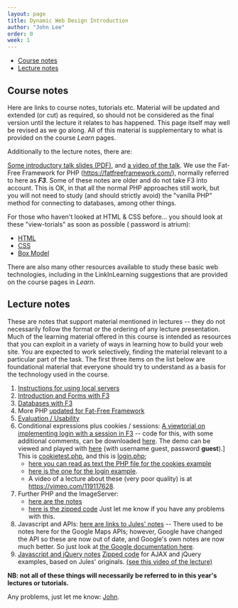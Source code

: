 ```yaml
---
layout: page
title: Dynamic Web Design Introduction
author: "John Lee"
order: 0
week: 1
---
```


- [Course notes](#course-notes)
- [Lecture notes](#lecture-notes)

## Course notes

Here are links to course notes, tutorials etc. Material will be updated and extended (or cut) as required, so should not
be considered as the final version until the lecture it relates to has happened. This page itself may well be revised as
we go along. All of this material is supplementary to what is provided on the course *Learn* pages.

Additionally to the lecture notes, there are:

[Some introductory talk slides (PDF)](pdf/DWD-intro14.pdf), and [a video of the talk](https://vimeo.com/125231197). We
use the Fat-Free Framework for PHP (<https://fatfreeframework.com/>), normally referred to here as **_F3_**. Some of
these notes are older and do not take F3 into account. This is OK, in that all the normal PHP approaches still work, but
you will not need to study (and should strictly avoid) the "vanilla PHP" method for connecting to databases, among other
things.

For those who haven't looked at HTML & CSS before... you should look at these "view-torials" as soon as possible (
password is atrium):

- [HTML](https://vimeo.com/109699027)
- [CSS](https://vimeo.com/110455453)
- [Box Model](https://vimeo.com/111536732)

There are also many other resources available to study these basic web technologies, including in the LinkInLearning
suggestions that are provided on the course pages in *Learn*.

## Lecture notes

These are notes that support material mentioned in lectures -- they do not necessarily follow the format or the ordering of any lecture presentation. Much of the learning material offered in this course is intended as resources that you can exploit in a variety of ways in learning how to build your web site. You are expected to work selectively, finding the material relevant to a particular part of the task. The first three items on the list below are foundational material that everyone should try to understand as a basis for the technology used in the course.

1. [Instructions for using local servers](additional.html)
2. [Introduction and Forms with F3](IntroAndFormsWithF3.html "Intro and Forms")
3. [Databases with F3](DatabasesWithF3.html "DBs with PHP")
5. More PHP [updated for Fat-Free Framework](conditionalsPHP+F3.html)
6. [Evaluation / Usability](EvaluationNotes.html)
7. Conditional expressions plus cookies /
   sessions: [A viewtorial on implementing login with a session in F3](https://vid-linker-dev.eca.ed.ac.uk/linker.html?v=1_b1dg98o6%7C1_ztas5fkg%7C32599141%7C2010292&p=0&cv=1_b1dg98o6%7C1_ztas5fkg%7C32599141%7C2010292&cp=0)
   \-- code for this, with some additional comments, can be downloaded
   [here](https://github.com/Edinburgh-College-of-Art/dynamic-web-design/releases/download/0.1.0/FFF-SimpleExample.zip).
   The demo can be viewed and played
   with [here](http://jlee.edinburgh.domains/fatfree/FFF-SimpleExampleS/)
   (with username guest, password **guest**).] This
   is [cookietest.php](http://playground.eca.ed.ac.uk/~jlee/test/cookietest.php), and this
   is [login.php](http://playground.eca.ed.ac.uk/~jlee/test/login.php);
    - [here you can read as text the PHP file for the cookies example](php/cookietest.txt)
    - [here is the one for the login example](php/login.txt).
    - A video of a lecture about these (very poor quality) is at <https://vimeo.com/119117628>.
8. Further PHP and the ImageServer:
    - [here are the notes](PHP-F3-ImageServer.html)
    - [here is the zipped code](https://github.com/Edinburgh-College-of-Art/dynamic-web-design/releases/download/0.1.0/FFF-ImageServer.zip)
      Just let me know if you have any problems with this.
9. Javascript and APIs: [here are links to Jules' notes](http://ddm.ace.ed.ac.uk/dynamic/apiflickr.html) --
   There used to be notes here for the Google Maps APIs; however, Google have changed the API so these are now out of
   date, and Google's own notes are now much better. So just look
   at [the Google documentation here](https://developers.google.com/maps/documentation/javascript/).
10. [Javascript and jQuery notes](DWD-JS-jQ-notes.html)
    [Zipped code](zip/AJAX.zip) for AJAX and jQuery examples, based on
    Jules' originals. [(see this video of the lecture)](https://vimeo.com/121459052>.)

**NB: not all of these things will necessarily be referred to in
this year's lectures or tutorials.**

Any problems, just let me know: [John](mailto:J.Lee@ed.ac.uk).
